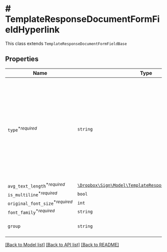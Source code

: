 # # TemplateResponseDocumentFormFieldHyperlink

This class extends `TemplateResponseDocumentFormFieldBase`

## Properties

Name | Type | Description | Notes
------------ | ------------- | ------------- | -------------
| `type`<sup>*_required_</sup> | ```string``` |  The type of this form field. See [field types](/api/reference/constants/#field-types).<br><br>* Text Field uses `TemplateResponseDocumentFormFieldText`<br>* Dropdown Field uses `TemplateResponseDocumentFormFieldDropdown`<br>* Hyperlink Field uses `TemplateResponseDocumentFormFieldHyperlink`<br>* Checkbox Field uses `TemplateResponseDocumentFormFieldCheckbox`<br>* Radio Field uses `TemplateResponseDocumentFormFieldRadio`<br>* Signature Field uses `TemplateResponseDocumentFormFieldSignature`<br>* Date Signed Field uses `TemplateResponseDocumentFormFieldDateSigned`<br>* Initials Field uses `TemplateResponseDocumentFormFieldInitials`  |  [default to 'hyperlink'] |
| `avg_text_length`<sup>*_required_</sup> | [```\Dropbox\Sign\Model\TemplateResponseFieldAvgTextLength```](TemplateResponseFieldAvgTextLength.md) |    |  |
| `is_multiline`<sup>*_required_</sup> | ```bool``` |  Whether this form field is multiline text.  |  |
| `original_font_size`<sup>*_required_</sup> | ```int``` |  Original font size used in this form field&#39;s text.  |  |
| `font_family`<sup>*_required_</sup> | ```string``` |  Font family used in this form field&#39;s text.  |  |
| `group` | ```string``` |  The name of the group this field is in. If this field is not a group, this defaults to `null` except for Radio fields.  |  |

[[Back to Model list]](../../README.md#models) [[Back to API list]](../../README.md#endpoints) [[Back to README]](../../README.md)

